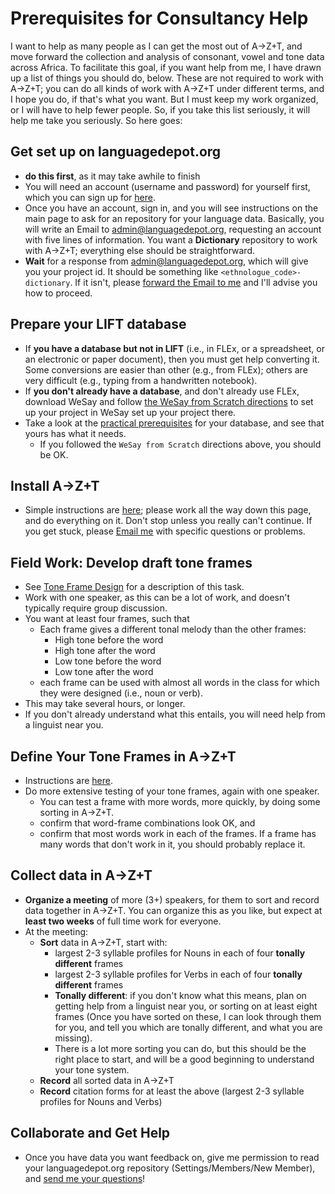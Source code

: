 # Prerequisites for Consultancy Help

I want to help as many people as I can get the most out of A→Z+T, and move forward the collection and analysis of consonant, vowel and tone data across Africa. To facilitate this goal, if you want help from me, I have drawn up a list of things you should do, below. These are not required to work with A→Z+T; you can do all kinds of work with A→Z+T under different terms, and I hope you do, if that's what you want. But I must keep my work organized, or I will have to help fewer people. So, if you take this list seriously, it will help me take you seriously. So here goes:

## Get set up on languagedepot.org
  - **do this first**, as it may take awhile to finish
  - You will need an account (username and password) for yourself first, which you can sign up for [here](http://public.languagedepot.org/account/register).
  - Once you have an account, sign in, and you will see instructions on the main page to ask for an repository for your language data. Basically, you will write an Email to admin@languagedepot.org, requesting an account with five lines of information. You want a **Dictionary** repository to work with A→Z+T; everything else should be straightforward.
  - **Wait** for a response from admin@languagedepot.org, which will give you your project id. It should be something like `<ethnologue_code>-dictionary`. If it isn't, please [forward the Email to me](<mailto:kent_rasmussen@sil.org?subject=Languagedepot-A→Z+T problem>) and I'll advise you how to proceed.

## Prepare your LIFT database
  - If **you have a database but not in LIFT** (i.e., in FLEx, or a spreadsheet, or an electronic or paper document), then you must get help converting it. Some conversions are easier than other (e.g., from FLEx); others are very difficult (e.g., typing from a handwritten notebook).
  - If **you don't already have a database**, and don't already use FLEx, download WeSay and follow [the WeSay from Scratch directions](WESAY_FROM_SCRATCH.md) to set up your project in WeSay set up your project there.
  - Take a look at the [practical prerequisites](USAGE.md#practical-prerequisites) for your database, and see that yours has what it needs.
    - If you followed the `WeSay from Scratch` directions above, you should be OK.

## Install A→Z+T
- Simple instructions are [here](SIMPLEINSTALL.md); please work all the way down this page, and do everything on it. Don't stop unless you really can't continue. If you get stuck, please [Email me](<mailto:kent_rasmussen@sil.org?subject=Please help with A→Z+T Installation>) with specific questions or problems.

## Field Work: Develop draft tone frames
- See [Tone Frame Design](USAGE.md#tone-frame-design) for a description of this task.
- Work with one speaker, as this can be a lot of work, and doesn't typically require group discussion.
- You want at least four frames, such that
  - Each frame gives a different tonal melody than the other frames:
    - High tone before the word
    - High tone after the word
    - Low tone before the word
    - Low tone after the word
  - each frame can be used with almost all words in the class for which they were designed (i.e., noun or verb).
- This may take several hours, or longer.
- If you don't already understand what this entails, you will need help from a linguist near you.

## Define Your Tone Frames in A→Z+T
- Instructions are [here](USAGE.md#tone-frames).
- Do more extensive testing of your tone frames, again with one speaker.
  - You can test a frame with more words, more quickly, by doing some sorting in A→Z+T.
  - confirm that word-frame combinations look OK, and
  - confirm that most words work in each of the frames. If a frame has many words that don't work in it, you should probably replace it.

## Collect data in A→Z+T
- **Organize a meeting** of more (3+) speakers, for them to sort and record data together in A→Z+T. You can organize this as you like, but expect at **least two weeks** of full time work for everyone.
- At the meeting:
  - **Sort** data in A→Z+T, start with:
    - largest 2-3 syllable profiles for Nouns in each of four **tonally different** frames
    - largest 2-3 syllable profiles for Verbs in each of four **tonally different** frames
    - **Tonally different**: if you don't know what this means, plan on getting help from a linguist near you, or sorting on at least eight frames (Once you have sorted on these, I can look through them for you, and tell you which are tonally different, and what you are missing).
    - There is a lot more sorting you can do, but this should be the right place to start, and will be a good beginning to understand your tone system.
  - **Record** all sorted data in A→Z+T
  - **Record** citation forms for at least the above (largest 2-3 syllable profiles for Nouns and Verbs)

## Collaborate and Get Help
- Once you have data you want feedback on, give me permission to read your languagedepot.org repository (Settings/Members/New Member), and [send me your questions](<mailto:kent_rasmussen@sil.org?subject=Please%20help%20with%20A→Z+T>)!
